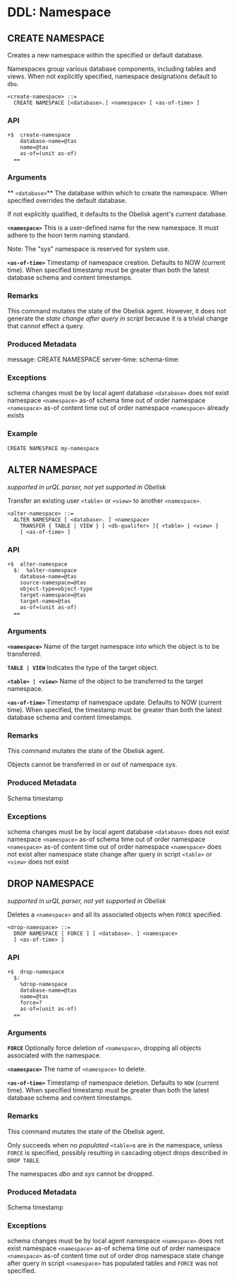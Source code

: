 # DDL: Namespace

## CREATE NAMESPACE

Creates a new namespace within the specified or default database.

Namespaces group various database components, including tables and views. When not explicitly specified, namespace designations default to `dbo`.

```
<create-namespace> ::= 
  CREATE NAMESPACE [<database>.] <namespace> [ <as-of-time> ]
```

### API
```
+$  create-namespace 
    database-name=@tas 
    name=@tas
    as-of=(unit as-of)
  ==
```

### Arguments

** `<database>`**
The database within which to create the namespace. When specified overrides the default database.

If not explicitly qualified, it defaults to the Obelisk agent's current database.

**`<namespace>`**
This is a user-defined name for the new namespace. It must adhere to the hoon term naming standard. 

Note: The "sys" namespace is reserved for system use.

**`<as-of-time>`**
Timestamp of namespace creation. Defaults to NOW (current time). When specified timestamp must be greater than both the latest database schema and content timestamps. 

### Remarks

This command mutates the state of the Obelisk agent. However, it does not generate the *state change after query in script* because it is a trivial change that cannot effect a query.

### Produced Metadata

message: CREATE NAMESPACE <name>
server-time: <timestamp>
schema-time: <timestamp>

### Exceptions

schema changes must be by local agent
database `<database>` does not exist
namespace `<namespace>` as-of schema time out of order
namespace `<namespace>` as-of content time out of order
namespace `<namespace>` already exists

### Example
`CREATE NAMESPACE my-namespace`

## ALTER NAMESPACE

*supported in urQL parser, not yet supported in Obelisk*

Transfer an existing user `<table>` or `<view>` to another `<namespace>`.

```
<alter-namespace> ::=
  ALTER NAMESPACE [ <database>. ] <namespace>
    TRANSFER { TABLE | VIEW } [ <db-qualifer> ]{ <table> | <view> }
    [ <as-of-time> ]
```

### API
```
+$  alter-namespace
  $:  %alter-namespace
    database-name=@tas
    source-namespace=@tas
    object-type=object-type
    target-namespace=@tas
    target-name=@tas
    as-of=(unit as-of)
  ==
```

### Arguments

**`<namespace>`**
Name of the target namespace into which the object is to be transferred. 

**`TABLE | VIEW`**
Indicates the type of the target object.

**`<table> | <view>`**
Name of the object to be transferred to the target namespace.

**`<as-of-time>`**
Timestamp of namespace update. Defaults to NOW (current time). When specified, the timestamp must be greater than both the latest database schema and content timestamps. 

### Remarks
This command mutates the state of the Obelisk agent.

Objects cannot be transferred in or out of namespace *sys*.

### Produced Metadata
Schema timestamp

### Exceptions

schema changes must be by local agent
database `<database>` does not exist
namespace `<namespace>` as-of schema time out of order
namespace `<namespace>` as-of content time out of order
namespace `<namespace>` does not exist
alter namespace state change after query in script
`<table>` or `<view>` does not exist

## DROP NAMESPACE

*supported in urQL parser, not yet supported in Obelisk*

Deletes a `<namespace>` and all its associated objects when `FORCE` specified.

```
<drop-namespace> ::= 
  DROP NAMESPACE [ FORCE ] [ <database>. ] <namespace>
  [ <as-of-time> ]
```

### API
```
+$  drop-namespace
  $:
    %drop-namespace 
    database-name=@tas 
    name=@tas 
    force=?
    as-of=(unit as-of)
  ==
```

### Arguments

**`FORCE`**
Optionally force deletion of `<namespace>`, dropping all objects associated with the namespace.

**`<namespace>`**
The name of `<namespace>` to delete.

**`<as-of-time>`**
Timestamp of namespace deletion. Defaults to `NOW` (current time). When specified timestamp must be greater than both the latest database schema and content timestamps. 

### Remarks

This command mutates the state of the Obelisk agent.

Only succeeds when no *populated* `<table>`s are in the namespace, unless `FORCE` is specified, possibly resulting in cascading object drops described in `DROP TABLE`.

The namespaces *dbo* and *sys* cannot be dropped.

### Produced Metadata

Schema timestamp

### Exceptions

schema changes must be by local agent
namespace `<namespace>` does not exist
namespace `<namespace>` as-of schema time out of order
namespace `<namespace>` as-of content time out of order
drop namespace state change after query in script
`<namespace>` has populated tables and `FORCE` was not specified.
